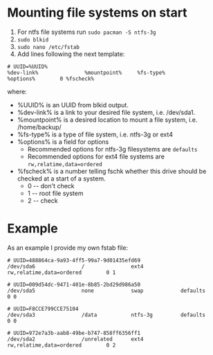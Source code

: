 # Mounting file systems on start
1. For ntfs file systems run `sudo pacman -S ntfs-3g`
2. `sudo blkid`
3. `sudo nano /etc/fstab`
4. Add lines following the next template:

  ```
  # UUID=%UUID%
  %dev-link%               %mountpoint%     %fs-type%            %options%        0 %fscheck%
  ```
  
where:
* %UUID% is an UUID from blkid output.
* %dev-link% is a link to your desired file system, i.e. /dev/sda1.
* %mountpoint% is a desired location to mount a file system, i.e. /home/backup/
* %fs-type% is a type of file system, i.e. ntfs-3g or ext4
* %options% is a field for options
  * Recommended options for ntfs-3g filesystems are `defaults`
  * Recommended options for ext4 file systems are `rw,relatime,data=ordered` 
* %fscheck% is a number telling fschk whether this drive should be checked at a start of a system.
  * 0 -- don't check
  * 1 -- root file system
  * 2 -- check
  
# Example
As an example I provide my own fstab file:

```
# UUID=488864ca-9a93-4ff5-99a7-9d01435efd69
/dev/sda6               /               ext4            rw,relatime,data=ordered        0 1

# UUID=009d54dc-9471-401e-8b85-2bd29d986a50
/dev/sda5               none            swap            defaults                        0 0

# UUID=F8CCE799CCE75104
/dev/sda3               /data           ntfs-3g         defaults                        0 0

# UUID=972e7a3b-aab8-49be-b747-858ff6356ff1
/dev/sda2               /unrelated      ext4            rw,relatime,data=ordered        0 2
```

